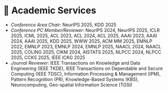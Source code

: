 # 💼 Academic Services
- *Conference Area Chair*: NeurIPS 2025, KDD 2025
- *Conference PC Member/Reviewer*: NeurIPS 2024, NeurIPS 2025, ICLR 2025, ICML 2025, ACL 2023, ACL 2024, ACL 2025, AAAI 2023, AAAI 2024, AAAI 2025, KDD 2025, WWW 2025, ACM MM 2025, EMNLP 2022, EMNLP 2023, EMNLP 2024, EMNLP 2025, NAACL 2024, NAACL 2025, COLING 2025, CIKM 2024, AISTATS 2025, NLPCC 2024, NLPCC 2025, CCKS 2025, IEEE ICKG 2025
- *Journal Reviewer*: IEEE Transactions on Knowledge and Data Engineering (IEEE TKDE), IEEE Transactions on Dependable and Secure Computing (IEEE TDSC), Information Processing & Management (IPM), Pattern Recognition (PR), Knowledge-Based Systems (KBS), Neurocomputing, Geo-spatial Information Science (TGSI)